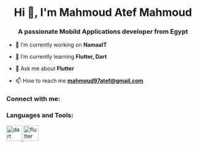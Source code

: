<h1 align="center">Hi 👋, I'm Mahmoud Atef Mahmoud</h1>
<h3 align="center">A passionate Mobild Applications developer from Egypt</h3>

- 🔭 I’m currently working on **NamaaIT**

- 🌱 I’m currently learning **Flutter, Dart**

- 💬 Ask me about **Flutter**

- 📫 How to reach me **mahmoud97atef@gmail.com**

<h3 align="left">Connect with me:</h3>
<p align="left">
</p>

<h3 align="left">Languages and Tools:</h3>
<p align="left"> <a href="https://dart.dev" target="_blank" rel="noreferrer"> <img src="https://www.vectorlogo.zone/logos/dartlang/dartlang-icon.svg" alt="dart" width="40" height="40"/> </a> <a href="https://flutter.dev" target="_blank" rel="noreferrer"> <img src="https://www.vectorlogo.zone/logos/flutterio/flutterio-icon.svg" alt="flutter" width="40" height="40"/> </a> </p>
